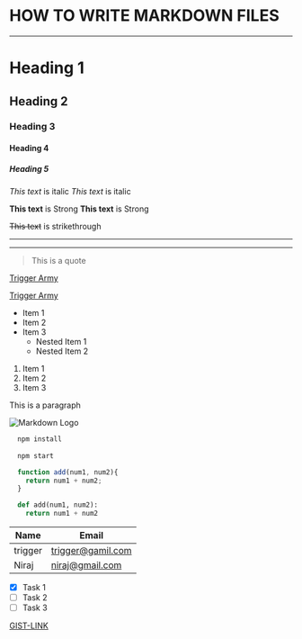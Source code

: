 # HOW TO WRITE MARKDOWN FILES
---


<!--Heading-->
# Heading 1
## Heading 2
### Heading 3
#### Heading 4
##### Heading 5


<!--Italics-->
*This text* is italic
_This text_ is italic

<!--Strong-->
**This text** is Strong
__This text__ is Strong

<!--Strikethrough-->
~~This text~~ is strikethrough

<!--Horizontal Rule-->
---
___

<!--Blockquote-->
> This is a quote

<!--Links-->
[Trigger Army](http://www.trigger.com)

[Trigger Army](http://www.Blackout.com "title")

<!--UL-->
* Item 1
* Item 2
* Item 3
  * Nested Item 1
  * Nested Item 2

<!--OL-->
1. Item 1
2. Item 2
3. Item 3

<!--Inline Code Block-->

<p>This is a paragraph</p>

<!--Images-->
![Markdown Logo](https://markdown-here.com/img/icon256.png)

<!--Github Markdown-->

<!--Code Blocks-->

```bash
  npm install
  
  npm start
```

```javascript
  function add(num1, num2){
    return num1 + num2;
  }
```

```python
  def add(num1, num2):
    return num1 + num2
```

<!--Tables-->
| Name    | Email             |
|---------|-------------------|
| trigger | trigger@gamil.com |
| Niraj   | niraj@gmail.com   |


<!--Task List-->
* [x] Task 1
* [ ] Task 2
* [ ] Task 3 

[GIST-LINK](https://gist.github.com/niraj-kr/f1db182b7514c4099008ec5a54f6e5dc)
